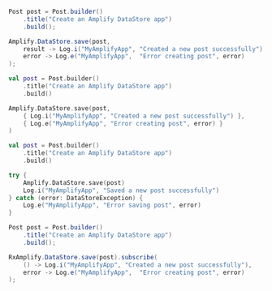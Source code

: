 <amplify-block-switcher>
<amplify-block name="Java">

```java
Post post = Post.builder()
    .title("Create an Amplify DataStore app")
    .build();

Amplify.DataStore.save(post,
    result -> Log.i("MyAmplifyApp", "Created a new post successfully"),
    error -> Log.e("MyAmplifyApp",  "Error creating post", error)
);
```

</amplify-block>
<amplify-block name="Kotlin - Callbacks">

```kotlin
val post = Post.builder()
    .title("Create an Amplify DataStore app")
    .build()

Amplify.DataStore.save(post,
    { Log.i("MyAmplifyApp", "Created a new post successfully") },
    { Log.e("MyAmplifyApp", "Error creating post", error) }
)
```

</amplify-block>
<amplify-block name="Kotlin - Coroutines (Beta)">

```kotlin
val post = Post.builder()
    .title("Create an Amplify DataStore app")
    .build()

try {
    Amplify.DataStore.save(post)
    Log.i("MyAmplifyApp", "Saved a new post successfully") 
} catch (error: DataStoreException) {
    Log.e("MyAmplifyApp", "Error saving post", error) 
}
```

</amplify-block>
<amplify-block name="RxJava">

```java
Post post = Post.builder()
    .title("Create an Amplify DataStore app")
    .build();

RxAmplify.DataStore.save(post).subscribe(
    () -> Log.i("MyAmplifyApp", "Created a new post successfully"),
    error -> Log.e("MyAmplifyApp",  "Error creating post", error)
);
```

</amplify-block>
</amplify-block-switcher>
